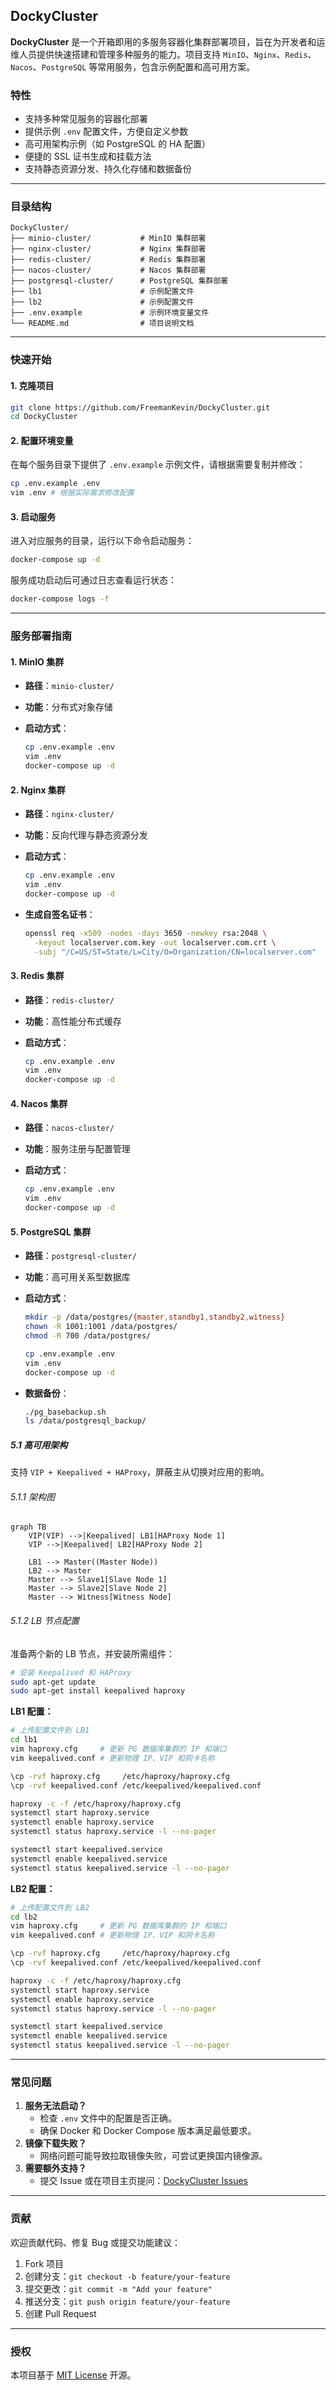 

## DockyCluster

**DockyCluster** 是一个开箱即用的多服务容器化集群部署项目，旨在为开发者和运维人员提供快速搭建和管理多种服务的能力。项目支持 `MinIO`、`Nginx`、`Redis`、`Nacos`、`PostgreSQL` 等常用服务，包含示例配置和高可用方案。



### 特性

- 支持多种常见服务的容器化部署
- 提供示例 `.env` 配置文件，方便自定义参数
- 高可用架构示例（如 PostgreSQL 的 HA 配置）
- 便捷的 SSL 证书生成和挂载方法
- 支持静态资源分发、持久化存储和数据备份

------

### 目录结构

```plaintext
DockyCluster/
├── minio-cluster/           # MinIO 集群部署
├── nginx-cluster/           # Nginx 集群部署
├── redis-cluster/           # Redis 集群部署
├── nacos-cluster/           # Nacos 集群部署
├── postgresql-cluster/      # PostgreSQL 集群部署
├── lb1                      # 示例配置文件
├── lb2                      # 示例配置文件
├── .env.example             # 示例环境变量文件
└── README.md                # 项目说明文档
```

------

### 快速开始

#### 1. 克隆项目

```bash
git clone https://github.com/FreemanKevin/DockyCluster.git
cd DockyCluster
```

#### 2. 配置环境变量

在每个服务目录下提供了 `.env.example` 示例文件，请根据需要复制并修改：

```bash
cp .env.example .env
vim .env # 根据实际需求修改配置
```

#### 3. 启动服务

进入对应服务的目录，运行以下命令启动服务：

```bash
docker-compose up -d
```

服务成功启动后可通过日志查看运行状态：

```bash
docker-compose logs -f
```

------

### 服务部署指南

#### 1. MinIO 集群

- **路径**：`minio-cluster/`

- **功能**：分布式对象存储

- **启动方式**：

  ```bash
  cp .env.example .env
  vim .env
  docker-compose up -d
  ```

#### 2. Nginx 集群

- **路径**：`nginx-cluster/`

- **功能**：反向代理与静态资源分发

- **启动方式**：

  ```bash
  cp .env.example .env
  vim .env
  docker-compose up -d
  ```

- **生成自签名证书**：

  ```bash
  openssl req -x509 -nodes -days 3650 -newkey rsa:2048 \
    -keyout localserver.com.key -out localserver.com.crt \
    -subj "/C=US/ST=State/L=City/O=Organization/CN=localserver.com"
  ```

#### 3. Redis 集群

- **路径**：`redis-cluster/`

- **功能**：高性能分布式缓存

- **启动方式**：

  ```bash
  cp .env.example .env
  vim .env
  docker-compose up -d
  ```

#### 4. Nacos 集群

- **路径**：`nacos-cluster/`

- **功能**：服务注册与配置管理

- **启动方式**：

  ```bash
  cp .env.example .env
  vim .env
  docker-compose up -d
  ```

#### 5. PostgreSQL 集群

- **路径**：`postgresql-cluster/`
- **功能**：高可用关系型数据库
- **启动方式**：

  ```bash
  mkdir -p /data/postgres/{master,standby1,standby2,witness}
  chown -R 1001:1001 /data/postgres/
  chmod -R 700 /data/postgres/

  cp .env.example .env
  vim .env
  docker-compose up -d
  ```

- **数据备份**：
  ```bash
  ./pg_basebackup.sh
  ls /data/postgresql_backup/
  ```

##### 5.1 高可用架构

支持 `VIP + Keepalived + HAProxy`，屏蔽主从切换对应用的影响。

###### 5.1.1 架构图

```mermaid
graph TB
    VIP(VIP) -->|Keepalived| LB1[HAProxy Node 1]
    VIP -->|Keepalived| LB2[HAProxy Node 2]

    LB1 --> Master((Master Node))
    LB2 --> Master
    Master --> Slave1[Slave Node 1]
    Master --> Slave2[Slave Node 2]
    Master --> Witness[Witness Node]
```

###### 5.1.2 LB 节点配置

准备两个新的 LB 节点，并安装所需组件：

```bash
# 安装 Keepalived 和 HAProxy
sudo apt-get update
sudo apt-get install keepalived haproxy
```

**LB1 配置：**

```bash
# 上传配置文件到 LB1
cd lb1
vim haproxy.cfg     # 更新 PG 数据库集群的 IP 和端口
vim keepalived.conf # 更新物理 IP、VIP 和网卡名称

\cp -rvf haproxy.cfg     /etc/haproxy/haproxy.cfg
\cp -rvf keepalived.conf /etc/keepalived/keepalived.conf

haproxy -c -f /etc/haproxy/haproxy.cfg
systemctl start haproxy.service
systemctl enable haproxy.service
systemctl status haproxy.service -l --no-pager

systemctl start keepalived.service
systemctl enable keepalived.service
systemctl status keepalived.service -l --no-pager
```

**LB2 配置：**

```bash
# 上传配置文件到 LB2
cd lb2
vim haproxy.cfg     # 更新 PG 数据库集群的 IP 和端口
vim keepalived.conf # 更新物理 IP、VIP 和网卡名称

\cp -rvf haproxy.cfg     /etc/haproxy/haproxy.cfg
\cp -rvf keepalived.conf /etc/keepalived/keepalived.conf

haproxy -c -f /etc/haproxy/haproxy.cfg
systemctl start haproxy.service
systemctl enable haproxy.service
systemctl status haproxy.service -l --no-pager

systemctl start keepalived.service
systemctl enable keepalived.service
systemctl status keepalived.service -l --no-pager
```

------

### 常见问题

1. **服务无法启动？**
   - 检查 `.env` 文件中的配置是否正确。
   - 确保 Docker 和 Docker Compose 版本满足最低要求。
2. **镜像下载失败？**
   - 网络问题可能导致拉取镜像失败，可尝试更换国内镜像源。
3. **需要额外支持？**
   - 提交 Issue 或在项目主页提问：[DockyCluster Issues](https://github.com/FreemanKevin/DockyCluster/issues)

------

### 贡献

欢迎贡献代码、修复 Bug 或提交功能建议：

1. Fork 项目
2. 创建分支：`git checkout -b feature/your-feature`
3. 提交更改：`git commit -m "Add your feature"`
4. 推送分支：`git push origin feature/your-feature`
5. 创建 Pull Request

------

### 授权

本项目基于 [MIT License](LICENSE) 开源。
